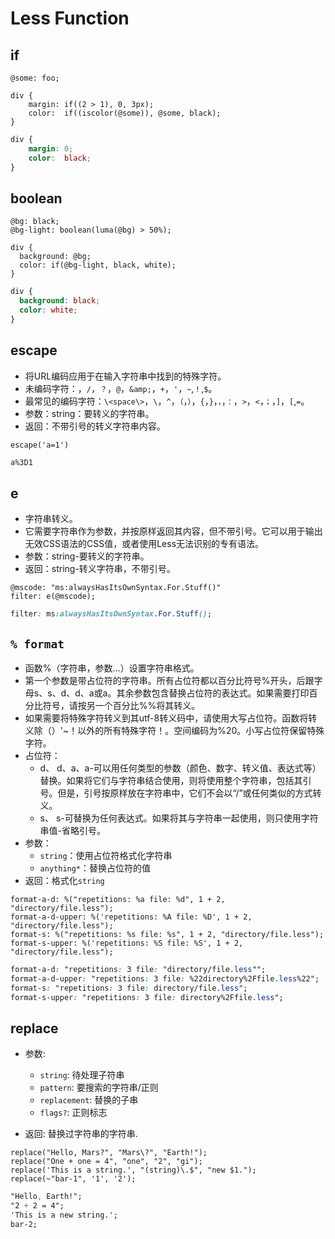 # Less Function

## if

```less
@some: foo;

div {
    margin: if((2 > 1), 0, 3px);
    color:  if((iscolor(@some)), @some, black);
}
```

```css
div {
    margin: 0;
    color:  black;
}
```

## boolean

```less
@bg: black;
@bg-light: boolean(luma(@bg) > 50%);

div {
  background: @bg; 
  color: if(@bg-light, black, white);
}
```

```css
div {
  background: black;
  color: white;
}
```

## escape

- 将URL编码应用于在输入字符串中找到的特殊字符。
- 未编码字符：，`/`，`？`，`@`，`&amp;`，`+`，`'`，`~`,`！`,`$`。
- 最常见的编码字符：`\<space\>`，`\`，`^`，`（`，`）`，`{`，`}`，`，`，`：`，`>`，`<`，`；`，`]`，`[`,`=`。
- 参数：string：要转义的字符串。
- 返回：不带引号的转义字符串内容。

```less
escape('a=1')
```

```css
a%3D1
```

## e

- 字符串转义。
- 它需要字符串作为参数，并按原样返回其内容，但不带引号。它可以用于输出无效CSS语法的CSS值，或者使用Less无法识别的专有语法。
- 参数：string-要转义的字符串。
- 返回：string-转义字符串，不带引号。

```less
@mscode: "ms:alwaysHasItsOwnSyntax.For.Stuff()" 
filter: e(@mscode);
```

```css
filter: ms:alwaysHasItsOwnSyntax.For.Stuff();
```

## `% format`

- 函数%（字符串，参数…）设置字符串格式。
- 第一个参数是带占位符的字符串。所有占位符都以百分比符号%开头，后跟字母s、s、d、d、a或a。其余参数包含替换占位符的表达式。如果需要打印百分比符号，请按另一个百分比%%将其转义。
- 如果需要将特殊字符转义到其utf-8转义码中，请使用大写占位符。函数将转义除（）'~！以外的所有特殊字符！。空间编码为%20。小写占位符保留特殊字符。
- 占位符：
  - d、 d、a、a-可以用任何类型的参数（颜色、数字、转义值、表达式等）替换。如果将它们与字符串结合使用，则将使用整个字符串，包括其引号。但是，引号按原样放在字符串中，它们不会以“/”或任何类似的方式转义。
  - s、 s-可替换为任何表达式。如果将其与字符串一起使用，则只使用字符串值-省略引号。
- 参数：
  - `string`：使用占位符格式化字符串
  - `anything*`：替换占位符的值
- 返回：格式化`string`

```less
format-a-d: %("repetitions: %a file: %d", 1 + 2, "directory/file.less");
format-a-d-upper: %('repetitions: %A file: %D', 1 + 2, "directory/file.less");
format-s: %("repetitions: %s file: %s", 1 + 2, "directory/file.less");
format-s-upper: %('repetitions: %S file: %S', 1 + 2, "directory/file.less");
```

```css
format-a-d: "repetitions: 3 file: "directory/file.less"";
format-a-d-upper: "repetitions: 3 file: %22directory%2Ffile.less%22";
format-s: "repetitions: 3 file: directory/file.less";
format-s-upper: "repetitions: 3 file: directory%2Ffile.less";
```

## replace

- 参数:
  - `string`: 待处理子符串
  - `pattern`: 要搜索的字符串/正则
  - `replacement`: 替换的子串
  - `flags?`: 正则标志

- 返回: 替换过字符串的字符串.

```less
replace("Hello, Mars?", "Mars\?", "Earth!");
replace("One + one = 4", "one", "2", "gi");
replace('This is a string.', "(string)\.$", "new $1.");
replace(~"bar-1", '1', '2');
```

```css
"Hello, Earth!";
"2 + 2 = 4";
'This is a new string.';
bar-2;
```
